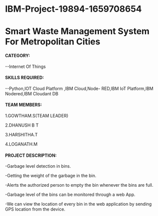 # IBM-Project-19894-1659708654

# Smart Waste Management System For Metropolitan Cities

#### CATEGORY: 
   --Internet Of Things


#### SKILLS REQUIRED:
   --Python,IOT Cloud Platform ,IBM Cloud,Node- RED,IBM IoT Platform,IBM Nodered,IBM Cloudant DB  
   
   

#### TEAM MEMBERS:

1.GOWTHAM.S(TEAM LEADER)

2.DHANUSH B T 

3.HARSHITHA.T

4.LOGANATH.M



#### PROJECT DESCRIPTION: 

-Garbage level detection in bins.

-Getting the weight of the garbage in the bin.

-Alerts the authorized person to empty the bin whenever the bins are full.

-Garbage level of the bins can be monitored through a web App.

-We can view the location of every bin in the web application by sending GPS location from the device.


